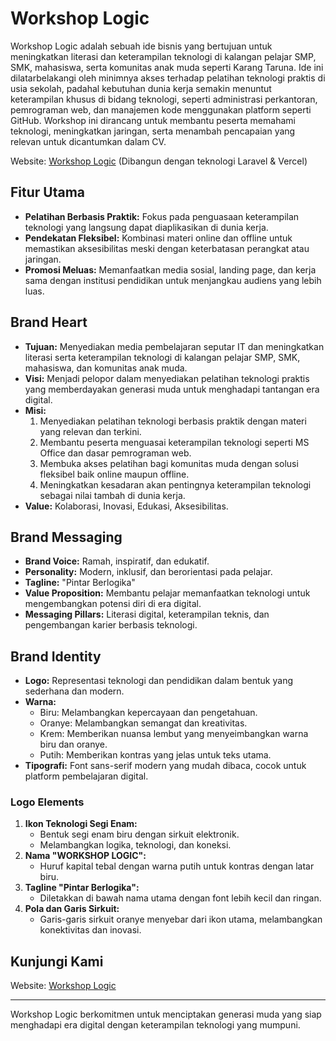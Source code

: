 # Workshop Logic

Workshop Logic adalah sebuah ide bisnis yang bertujuan untuk meningkatkan literasi dan keterampilan teknologi di kalangan pelajar SMP, SMK, mahasiswa, serta komunitas anak muda seperti Karang Taruna. Ide ini dilatarbelakangi oleh minimnya akses terhadap pelatihan teknologi praktis di usia sekolah, padahal kebutuhan dunia kerja semakin menuntut keterampilan khusus di bidang teknologi, seperti administrasi perkantoran, pemrograman web, dan manajemen kode menggunakan platform seperti GitHub. Workshop ini dirancang untuk membantu peserta memahami teknologi, meningkatkan jaringan, serta menambah pencapaian yang relevan untuk dicantumkan dalam CV.

Website: [Workshop Logic](https://workshop-logic-nf.vercel.app/) (Dibangun dengan teknologi Laravel & Vercel)

## Fitur Utama
- **Pelatihan Berbasis Praktik:** Fokus pada penguasaan keterampilan teknologi yang langsung dapat diaplikasikan di dunia kerja.
- **Pendekatan Fleksibel:** Kombinasi materi online dan offline untuk memastikan aksesibilitas meski dengan keterbatasan perangkat atau jaringan.
- **Promosi Meluas:** Memanfaatkan media sosial, landing page, dan kerja sama dengan institusi pendidikan untuk menjangkau audiens yang lebih luas.

## Brand Heart
- **Tujuan:** Menyediakan media pembelajaran seputar IT dan meningkatkan literasi serta keterampilan teknologi di kalangan pelajar SMP, SMK, mahasiswa, dan komunitas anak muda.
- **Visi:** Menjadi pelopor dalam menyediakan pelatihan teknologi praktis yang memberdayakan generasi muda untuk menghadapi tantangan era digital.
- **Misi:**
  1. Menyediakan pelatihan teknologi berbasis praktik dengan materi yang relevan dan terkini.
  2. Membantu peserta menguasai keterampilan teknologi seperti MS Office dan dasar pemrograman web.
  3. Membuka akses pelatihan bagi komunitas muda dengan solusi fleksibel baik online maupun offline.
  4. Meningkatkan kesadaran akan pentingnya keterampilan teknologi sebagai nilai tambah di dunia kerja.
- **Value:** Kolaborasi, Inovasi, Edukasi, Aksesibilitas.

## Brand Messaging
- **Brand Voice:** Ramah, inspiratif, dan edukatif.
- **Personality:** Modern, inklusif, dan berorientasi pada pelajar.
- **Tagline:** "Pintar Berlogika"
- **Value Proposition:** Membantu pelajar memanfaatkan teknologi untuk mengembangkan potensi diri di era digital.
- **Messaging Pillars:** Literasi digital, keterampilan teknis, dan pengembangan karier berbasis teknologi.

## Brand Identity
- **Logo:** Representasi teknologi dan pendidikan dalam bentuk yang sederhana dan modern.
- **Warna:**
  - Biru: Melambangkan kepercayaan dan pengetahuan.
  - Oranye: Melambangkan semangat dan kreativitas.
  - Krem: Memberikan nuansa lembut yang menyeimbangkan warna biru dan oranye.
  - Putih: Memberikan kontras yang jelas untuk teks utama.
- **Tipografi:** Font sans-serif modern yang mudah dibaca, cocok untuk platform pembelajaran digital.

### Logo Elements
1. **Ikon Teknologi Segi Enam:**
   - Bentuk segi enam biru dengan sirkuit elektronik.
   - Melambangkan logika, teknologi, dan koneksi.
2. **Nama "WORKSHOP LOGIC":**
   - Huruf kapital tebal dengan warna putih untuk kontras dengan latar biru.
3. **Tagline "Pintar Berlogika":**
   - Diletakkan di bawah nama utama dengan font lebih kecil dan ringan.
4. **Pola dan Garis Sirkuit:**
   - Garis-garis sirkuit oranye menyebar dari ikon utama, melambangkan konektivitas dan inovasi.

## Kunjungi Kami
Website: [Workshop Logic](https://workshop-logic-nf.vercel.app/)

---
Workshop Logic berkomitmen untuk menciptakan generasi muda yang siap menghadapi era digital dengan keterampilan teknologi yang mumpuni.

